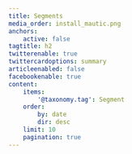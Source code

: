 ```yaml
---
title: Segments
media_order: install_mautic.png
anchors:
    active: false
tagtitle: h2
twitterenable: true
twittercardoptions: summary
articleenabled: false
facebookenable: true
content:
    items:
        '@taxonomy.tag': Segment
    order:
        by: date
        dir: desc
    limit: 10
    pagination: true
---
```


